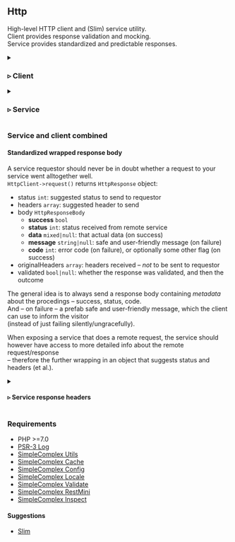 ## Http ##

High-level HTTP client and (Slim) service utility.  
Client provides response validation and mocking.  
Service provides standardized and predictable responses.

<details>
<summary>

### ▹ Client ###
</summary>

#### Request options ####

The ```HttpClient->request()``` method accepts it's own options  
as well as options for the underlying [RestMini Client](https://github.com/simplecomplex/restmini#client-options).

##### Own options #####

- (bool) **debug_dump**: log request and response
- (bool|arr) **cacheable**: cache response/load response from [cache](https://github.com/simplecomplex/php-cache)
- (bool|arr) **validate_response**: validate the response body against a [validation rule set](https://github.com/simplecomplex/php-validate)
- (bool|arr) **mock_response**: don't send the request, return predefined mock response
- (int) **retry_on_unavailable**: millisecs; try again later upon  
     503 Service Unavailable|host not found|connection failed
- (arr) **require_response_headers**: list of response header keys required
- (bool) **err_on_endpoint_not_found**: err on 404 + HTML response
- (bool) **err_on_resource_not_found**: err on 204 or 404 + JSON response
- (arr) **log_warning_on_status**: key is status code, value is true

##### Options processing #####

Apart from options passed directly to ```HttpClient->request()```  
there may also exist settings (see [Config](https://github.com/simplecomplex/php-config)) for the:
- **provider**: the service host
- **service**: a group of endpoints
- **endpoint**: the actual endpoint
- **method**: literal HTTP method or an alias (like GET aliases index and retrieve)

During request preparations settings and options get merged, so that  
– _options_ override _method_ settings, which override _endpoint_ settings, which override... (you get it).  
Sounds like a lot of work, but it isn't really.


  <details>
  <summary>
  
  #### ▹▹ Client CLI commands ####
  </summary>

##### (remote) Service configuration #####

```bash
# Show provider settings.
php cli.phpsh config-get -a global http-provider.prvdr

# Show service settings.
php cli.phpsh config-get -a global http-service.prvdr.example-service

# Show endpoint settings.
php cli.phpsh config-get -a global http-endpoint.prvdr.example-service.ndpnt

# Show method settings.
php cli.phpsh config-get -a global http-method.prvdr.example-service.ndpnt.GET
```

##### Validation rule sets #####

```bash
# Show cached validation rule set.
php cli.phpsh cache-get http-response_validation-rule-set prvdr.example-service.ndpnt.GET

# Delete cached validation rule set.
php cli.phpsh cache-delete http-response_validation-rule-set prvdr.example-service.ndpnt.GET
```

##### Mock responses #####

```bash
# Show cached mock response.
php cli.phpsh cache-get http-response_mock prvdr.example-service.ndpnt.GET

# Delete cached mock response.
php cli.phpsh cache-delete http-response_mock prvdr.example-service.ndpnt.GET
```
  </details>

  <details>
  <summary>
  
  #### ▹▹ Client error codes ####
  </summary>
  
  For every error code there's an equivalent prefab safe and user-friendly (localizable) error message.
  
  - ```unknown```: overall error fallback
  - ```local-unknown```: local error fallback
  - ```local-algo```: in-package logical error
  - ```local-use```: invalid argument et al.
  - ```local-configuration```: bad config var
  - ```local-option```: bad option var
  - ```local-init```: RestMini Client or cURL cannot request
  - ```host-unavailable```: DNS or actually no such host
  - ```service-unavailable```: status 503 Service Unavailable
  - ```too-many-redirects```: too many redirects
  - ```timeout```: cURL 504
  - ```timeout-propagated```: status 504 Gateway Timeout
  - ```response-none```: cURL 500 (RestMini Client 'response-false')
  - ```remote```: status 500 Internal Server Error
  - ```remote-propagated```: remote says 502 Bad Gateway
  - ```malign-status-unexpected```: unsupported 5xx status
  - ```endpoint-not-found```: status 404 + Content-Type not JSON (probably HTML); no such endpoint
  - ```resource-not-found```: status 204, status 404 + Content-Type JSON; no such resource (object)
  - ```remote-validation-bad```: 400 Bad Request 
  - ```remote-validation-failed```: 412 Precondition Failed, 422 Unprocessable Entity
  - ```response-type```: content type mismatch
  - ```response-format```: parse error
  - ```benign-status-unexpected```: unsupported non-5xx status
  - ```header-missing```: setting/option _require_response_headers_
  - ```response-validation```: response body validation failure; service will send X-Http-Response-Invalid header
  
  </details>

</details>

<details>
<summary>

### ▹ Service ###
</summary>

Producing a service response is not as hard as requesting a remote service,  
so the service part of **Http** is not as rich as the client part.  
It is assumed that one will simply echo something and send some headers
– or use a service framework like [Slim](https://www.slimframework.com/).

The ```HttpServiceSlim``` class suggest means of interacting with Slim, and **Http** includes a simple example.
@todo  
And **Http** also provides a few other service utilities.

#### Allowing Cross Origin requests ####

Preferably only at development site. Necessary when developing Angular-based frontend.

Place a ```.cross_origin_allow_sites``` text file in document root, containing list allowed sites, like:  
```http://localhost:4200,http://my-project.build.local.host:80```

  <details>
  <summary>
  
  #### ▹▹ Service error codes ####
  </summary>
  
  For every error code there's an equivalent prefab safe and user-friendly (localizable) error message.
  
  - ```unknown```: overall fallback
  - ```request-unacceptable```: (some kind of) bad request; ```HttpResponseRequestUnacceptable```
  - ```unauthenticated```: authentication (login) failure; ```HttpResponseRequestUnauthenticated```
  - ```unauthorized```: authorization (permission) failure; ```HttpResponseRequestUnauthorized```
  - ```request-validation```: request header/argument validation failure; ```HttpResponseRequestInvalid```
  - ```frontend-response-format```: frontend only; parse error
  - ```frontend-response-validation```: frontend only; response validation failure
  
  </details>

</details>

### Service and client combined ###

#### Standardized wrapped response body ####

A service requestor should never be in doubt whether a request to your service went alltogether well.  
```HttpClient->request()``` returns ```HttpResponse``` object:

- status ```int```: suggested status to send to requestor
- headers ```array```: suggested header to send
- body ```HttpResponseBody```
  - **success** ```bool```
  - **status** ```int```: status received from remote service
  - **data** ```mixed|null```: that actual data (on success)
  - **message** ```string|null```: safe and user-friendly message (on failure)
  - **code** ```int```: error code (on failure), or optionally some other flag (on success)
- originalHeaders ```array```: headers received – _not_ to be sent to requestor
- validated ```bool|null```: whether the response was validated, and then the outcome

The general idea is to always send a response body containing _metadata_ about the procedings – success, status, code.  
And – on failure – a prefab safe and user-friendly message, which the client can use to inform the visitor  
(instead of just failing silently/ungracefully).

When exposing a service that does a remote request, the service should however have access to more detailed info
about the remote request/response  
– therefore the further wrapping in an object that suggests status and headers (et al.).

<details>
  <summary>
  
#### ▹ Service response headers ####
</summary>

**Http** uses a number of custom response headers, to flag stuff to the client.  
Some are issued by ```HttpClient``` upon every remote request (the original/final statuses).  
Others are only issued if a service uses/sends one of the prefab ```HttpResponse``` extensions.

- <sup>(int)</sup>```X-Http-Original-Status```: status received from remote service (or interpretated ditto)
- <sup>(int)</sup>```X-Http-Final-Status```: final status to be sent to client
- ```X-Http-Response-Invalid```: response validation failure; ```HttpResponseResponseInvalid```
- ```X-Http-Mock-Response```: ```HttpClient``` never called remote service; used prefab mock response
- ```X-Http-Request-Invalid```: request header/argument validation failure; ```HttpResponseRequestInvalid```
- ```X-Http-Request-Unacceptable```: (some kind of) bad request; ```HttpResponseRequestUnacceptable```
- ```X-Http-Request-Unauthenticated```: authentication (login) failure; ```HttpResponseRequestUnauthenticated```
- ```X-Http-Request-Unathorized```: authorization (permission) failure; ```HttpResponseRequestUnauthorized```

</details>

### Requirements ###

- PHP >=7.0
- [PSR-3 Log](https://github.com/php-fig/log)
- [SimpleComplex Utils](https://github.com/simplecomplex/php-utils)
- [SimpleComplex Cache](https://github.com/simplecomplex/php-cache)
- [SimpleComplex Config](https://github.com/simplecomplex/php-config)
- [SimpleComplex Locale](https://github.com/simplecomplex/php-locale)
- [SimpleComplex Validate](https://github.com/simplecomplex/php-validate)
- [SimpleComplex RestMini](https://github.com/simplecomplex/restmini)
- [SimpleComplex Inspect](https://github.com/simplecomplex/inspect)

#### Suggestions ####
- [Slim](https://github.com/slimphp/Slim) 
